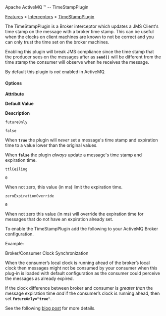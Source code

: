 Apache ActiveMQ ™ -- TimeStampPlugin 

[Features](../../features.md) > [Interceptors](../../Features/interceptors.md) > [TimeStampPlugin](../../Features/Interceptors/timestampplugin.md)


The TimeStampPlugin is a Broker interceptor which updates a JMS Client's time stamp on the message with a broker time stamp. This can be useful when the clocks on client machines are known to not be correct and you can only trust the time set on the broker machines.

Enabling this plugin will break JMS compliance since the time stamp that the producer sees on the messages after as **`send()`** will be different from the time stamp the consumer will observe when he receives the message.

By default this plugin is _not_ enabled in ActiveMQ.

#### Options

**Attribute**

**Default Value**

**Description**

`futureOnly`

`false`

When **`true`** the plugin will _never_ set a message's time stamp and expiration time to a value lower than the original values.

When **`false`** the plugin _always_ update a message's time stamp and expiration time.

`ttlCeiling`

`0`

When not zero, this value (in ms) limit the expiration time.

`zeroExpirationOverride`

`0`

When not zero this value (in ms) will override the expiration time for messages that do not have an expiration already set.

To enable the TimeStampPlugin add the following to your ActiveMQ Broker configuration.

Example:

<plugins>
  <!\-\- 86,400,000 ms = 1 day -->
  <timeStampingBrokerPlugin ttlCeiling="86400000" zeroExpirationOverride="86400000"/>
</plugins>

Broker/Consumer Clock Synchronization

When the consumer’s local clock is running ahead of the broker’s local clock then messages might not be consumed by your consumer when this plug-in is loaded with default configuration as the consumer could perceive the messages as already expired.

If the clock difference between broker and consumer is _greater than_ the message expiration time _and_ if the consumer’s clock is running ahead, then set **`futureOnly="true"`**.

See the following [blog post](http://tmielke.blogspot.com/2011/01/sync-your-machine-clocks.html) for more details.

